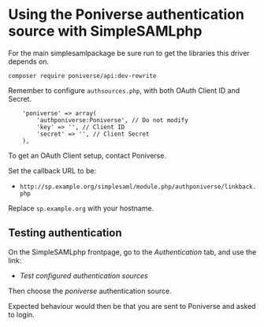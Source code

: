 Using the Poniverse authentication source with SimpleSAMLphp
===========================================================

For the main simplesamlpackage be sure run to get the libraries this
driver depends on.

```
composer require poniverse/api:dev-rewrite
```

Remember to configure `authsources.php`, with both OAuth Client ID and Secret.

```
    'poniverse' => array(
        'authponiverse:Poniverse', // Do not modify
        'key' => '', // Client ID
        'secret' => '', // Client Secret
    ),
```

To get an OAuth Client setup, contact Poniverse.

Set the callback URL to be:

 * `http://sp.example.org/simplesaml/module.php/authponiverse/linkback.php`

Replace `sp.example.org` with your hostname.

## Testing authentication

On the SimpleSAMLphp frontpage, go to the *Authentication* tab, and use the link:

  * *Test configured authentication sources*

Then choose the *poniverse* authentication source.

Expected behaviour would then be that you are sent to Poniverse and asked to login.
